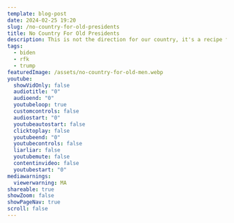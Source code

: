 ```yaml
---
template: blog-post
date: 2024-02-25 19:20
slug: /no-country-for-old-presidents
title: No Country For Old Presidents
description: This is not the direction for our country, it's a recipe for a coen bros film
tags:
  - biden
  - rfk
  - trump
featuredImage: /assets/no-country-for-old-men.webp
youtube:
  showVidOnly: false
  audiotitle: "0"
  audioend: "0"
  youtubeloop: true
  customcontrols: false
  audiostart: "0"
  youtubeautostart: false
  clicktoplay: false
  youtubeend: "0"
  youtubecontrols: false
  liarliar: false
  youtubemute: false
  contentinvideo: false
  youtubestart: "0"
mediawarnings:
  viewerwarning: MA
shareable: true
showZoom: false
showPageNav: true
scroll: false
---
```

